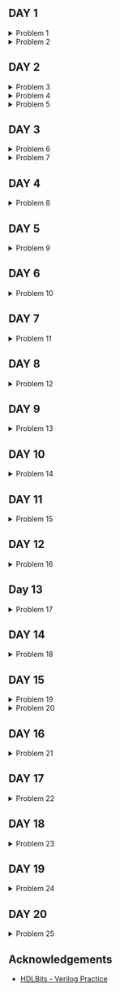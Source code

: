 ## DAY 1

<details>
<summary>Problem 1</summary>
<br>
Create a module with one input and one output that behaves like a wire.

<br>

Unlike physical wires, wires (and other signals) in Verilog are directional. This means information flows in only one direction, from (usually one) source to the sinks (The source is also often called a driver that drives a value onto a wire). In a Verilog "continuous assignment" (assign left_side = right_side;), the value of the signal on the right side is driven onto the wire on the left side. The assignment is "continuous" because the assignment continues all the time even if the right side's value changes. A continuous assignment is not a one-time event.

The ports on a module also have a direction (usually input or output). An input port is driven by something from outside the module, while an output port drives something outside. When viewed from inside the module, an input port is a driver or source, while an output port is a sink.

Your task is to create a wire by adding an assign statement to connect in to out. The parts outside the box are not your concern, but you should know that your circuit is tested by connecting signals from our test harness to the ports on your top_module.

In addition to continuous assignments, Verilog has three other assignment types that are used in procedural blocks, two of which are synthesizable. We won't be using them until we start using procedural blocks.
<br>
</details>

<details>
<summary>Problem 2</summary>
<br>
Create a module with 3 inputs and 4 outputs that behaves like wires that makes these connections:

a -> w<br>
b -> x<br>
b -> y<br>
c -> z<br>

The diagram below illustrates how each part of the circuit corresponds to each bit of Verilog code. From outside the module, there are three input ports and four output ports.

When you have multiple assign statements, the order in which they appear in the code does not matter. Unlike a programming language, assign statements ("continuous assignments") describe connections between things, not the action of copying a value from one thing to another.

One potential source of confusion that should perhaps be clarified now: The green arrows here represent connections between wires, but are not wires in themselves. The module itself already has 7 wires declared (named a, b, c, w, x, y, and z). This is because input and output declarations actually declare a wire unless otherwise specified. Writing input wire a is the same as input a. Thus, the assign statements are not creating wires, they are creating the connections between the 7 wires that already exist.
<br>
</details>

## DAY 2

<details>
<summary>Problem 3</summary>
<br>
Create a module that implements a NOT gate.

This circuit is similar to wire, but with a slight difference. When making the connection from the wire in to the wire out we're going to implement an inverter (or "NOT-gate") instead of a plain wire.

Use an assign statement. The assign statement will continuously drive the inverse of in onto wire out.
<br>
</details>

<details>
<summary>Problem 4</summary>
<br>
Create a module that implements an AND gate.

<br>

This circuit now has three wires (a, b, and out). Wires a and b already have values driven onto them by the input ports. But wire out currently is not driven by anything. Write an assign statement that drives out with the AND of signals a and b.

Note that this circuit is very similar to the NOT gate, just with one more input. If it sounds different, it's because I've started describing signals as being driven (has a known value determined by something attached to it) or not driven by something. Input wires are driven by something outside the module. assign statements will drive a logic level onto a wire. As you might expect, a wire cannot have more than one driver (what is its logic level if there is?), and a wire that has no drivers will have an undefined value (often treated as 0 when synthesizing hardware).
<br>
</details>

<details>
<summary>Problem 5</summary>
<br>
Create a module that implements a NOR gate. A NOR gate is an OR gate with its output inverted. A NOR function needs two operators when written in Verilog.

<br>

An assign statement drives a wire (or "net", as it's more formally called) with a value. This value can be as complex a function as you want, as long as it's a combinational (i.e., memory-less, with no hidden state) function. An assign statement is a continuous assignment because the output is "recomputed" whenever any of its inputs change, forever, much like a simple logic gate.
<br>
</details>

## DAY 3

<details>
<summary>Problem 6</summary>
<br>
Create a module that implements an XNOR gate.
<br>
</details>

<details>
<summary>Problem 7</summary>
<br>
Implement the following circuit. Create two intermediate wires (named anything you want) to connect the AND and OR gates together. Note that the wire that feeds the NOT gate is really wire out, so you do not necessarily need to declare a third wire here. Notice how wires are driven by exactly one source (output of a gate), but can feed multiple inputs.

<br>

If you're following the circuit structure in the diagram, you should end up with four assign statements, as there are four signals that need a value assigned.
<br>
</details>

## DAY 4

<details>
<summary>Problem 8</summary>
<br>
The 7458 is a chip with four AND gates and two OR gates. This problem is slightly more complex than 7420.

<br>

Create a module with the same functionality as the 7458 chip. It has 10 inputs and 2 outputs. You may choose to use an assign statement to drive each of the output wires, or you may choose to declare (four) wires for use as intermediate signals, where each internal wire is driven by the output of one of the AND gates. For extra practice, try it both ways.
<br>
</details>

## DAY 5

<details>
<summary>Problem 9</summary>
<br>
Vectors are used to group related signals using one name to make it more convenient to manipulate. For example, wire [7:0] w; declares an 8-bit vector named w that is functionally equivalent to having 8 separate wires.

<br>
Notice that the declaration of a vector places the dimensions before the name of the vector, which is unusual compared to C syntax. However, the part select has the dimensions after the vector name as you would expect.

<br>
wire [99:0] my_vector;      // Declare a 100-element vector
assign out = my_vector[10]; // Part-select one bit out of the vector

<br>
Build a circuit that has one 3-bit input, then outputs the same vector, and also splits it into three separate 1-bit outputs. Connect output o0 to the input vector's position 0, o1 to position 1, etc.

<br>
In a diagram, a tick mark with a number next to it indicates the width of the vector (or "bus"), rather than drawing a separate line for each bit in the vector.
<br>
</details>

## DAY 6

<details>
<summary>Problem 10</summary>
<br>
Build a combinational circuit that splits an input half-word (16 bits, [15:0] ) into lower [7:0] and upper [15:8] bytes.
<br>
</details>

## DAY 7

<details>
<summary>Problem 11</summary>
<br>
A 32-bit vector can be viewed as containing 4 bytes (bits [31:24], [23:16], etc.). Build a circuit that will reverse the byte ordering of the 4-byte word.

<br>
AaaaaaaaBbbbbbbbCcccccccDddddddd => DdddddddCcccccccBbbbbbbbAaaaaaaa

<br>
This operation is often used when the endianness of a piece of data needs to be swapped, for example between little-endian x86 systems and the big-endian formats used in many Internet protocols.
<br>
</details>

## DAY 8

<details>
<summary>Problem 12</summary>
<br>
Build a circuit that has two 3-bit inputs that computes the bitwise-OR of the two vectors, the logical-OR of the two vectors, and the inverse (NOT) of both vectors. Place the inverse of b in the upper half of out_not (i.e., bits [5:3]), and the inverse of a in the lower half.

<br>
Earlier, we mentioned that there are bitwise and logical versions of the various boolean operators (e.g., norgate). When using vectors, the distinction between the two operator types becomes important. A bitwise operation between two N-bit vectors replicates the operation for each bit of the vector and produces a N-bit output, while a logical operation treats the entire vector as a boolean value (true = non-zero, false = zero) and produces a 1-bit output.

<br>
Look at the simulation waveforms at how the bitwise-OR and logical-OR differ.

<br>
</details>

## DAY 9

<details>
<summary>Problem 13</summary>
<br>
Build a combinational circuit with four inputs, in[3:0].

<br>
There are 3 outputs:

<br>

- out_and: output of a 4-input AND gate.
- out_or: output of a 4-input OR gate.
- out_xor: output of a 4-input XOR gate.
<br>
</details>

## DAY 10

<details>
<summary>Problem 14</summary>
<br>
Given several input vectors, concatenate them together then split them up into several output vectors. There are six 5-bit input vectors: a, b, c, d, e, and f, for a total of 30 bits of input. There are four 8-bit output vectors: w, x, y, and z, for 32 bits of output. The output should be a concatenation of the input vectors followed by two 1 bits. 
<br>
</details>

## DAY 11

<details>
<summary>Problem 15</summary>
<br>
Given an 8-bit input vector [7:0], reverse its bit ordering.
<br>
</details>

## DAY 12

<details>
<summary>Problem 16</summary>
<br>
Build a combinational circuit that splits an input half-word (16 bits, [15:0] ) into lower [7:0] and upper [15:8] bytes.One common place to see a replication operator is when sign-extending a smaller number to a larger one, while preserving its signed value. This is done by replicating the sign bit (the most significant bit) of the smaller number to the left. For example, sign-extending 4'b0101 (5) to 8 bits results in 8'b00000101 (5), while sign-extending 4'b1101 (-3) to 8 bits results in 8'b11111101 (-3).

<br>

Build a circuit that sign-extends an 8-bit number to 32 bits. This requires a concatenation of 24 copies of the sign bit (i.e., replicate bit[7] 24 times) followed by the 8-bit number itself.
<br>
</details>

## Day 13

<details>
<summary>Problem 17</summary>
<br>
Given five 1-bit signals (a, b, c, d, and e), compute all 25 pairwise one-bit comparisons in the 25-bit output vector. The output should be 1 if the two bits being compared are equal.

<br>

out[24] = ~a ^ a;   // a == a, so out[24] is always 1.<br>
out[23] = ~a ^ b;<br>
out[22] = ~a ^ c;<br>
...<br>
out[ 1] = ~e ^ d;<br>
out[ 0] = ~e ^ e;

<br>

As the diagram shows, this can be done more easily using the replication and concatenation operators.

<br>

The top vector is a concatenation of 5 repeats of each input.
<br>
The bottom vector is 5 repeats of a concatenation of the 5 inputs
<br>
</details>

## DAY 14

<details>
<summary>Problem 18</summary>
<br>
Build a combinational circuit that splits an input half-word (16 bits, [15:0] ) into lower [7:0] and upper [15:8] bytes.By now, you're familiar with a module, which is a circuit that interacts with its outside through input and output ports. Larger, more complex circuits are built by composing bigger modules out of smaller modules and other pieces (such as assign statements and always blocks) connected together. This forms a hierarchy, as modules can contain instances of other modules.

<br>

The figure below shows a very simple circuit with a sub-module. In this exercise, create one instance of module mod_a, then connect the module's three pins (in1, in2, and out) to your top-level module's three ports (wires a, b, and out). The module mod_a is provided for you — you must instantiate it.

<br>

When connecting modules, only the ports on the module are important. You do not need to know the code inside the module.

<br>

The hierarchy of modules is created by instantiating one module inside another, as long as all of the modules used belong to the same project (so the compiler knows where to find the module). The code for one module is not written inside another module's body (Code for different modules are not nested).

<br>

You may connect signals to the module by port name or port position. For extra practice, try both methods.

<br>

Connecting Signals to Module Ports
<br>

There are two commonly-used methods to connect a wire to a port: by position or by name.
<br>

By position
The syntax to connect wires to ports by position should be familiar, as it uses a C-like syntax. When instantiating a module, ports are connected left to right according to the module's declaration. For example:
<br>

mod_a instance1 ( wa, wb, wc );
<br>

This instantiates a module of type mod_a and gives it an instance name of "instance1", then connects signal wa (outside the new module) to the first port (in1) of the new module, wb to the second port (in2), and wc to the third port (out). One drawback of this syntax is that if the module's port list changes, all instantiations of the module will also need to be found and changed to match the new module.
<br>

By name
Connecting signals to a module's ports by name allows wires to remain correctly connected even if the port list changes. This syntax is more verbose, however.
<br>

mod_a instance2 ( .out(wc), .in1(wa), .in2(wb) );
<br>

The above line instantiates a module of type mod_a named "instance2", then connects signal wa (outside the module) to the port named in1, wb to the port named in2, and wc to the port named out. Notice how the ordering of ports is irrelevant here because the connection will be made to the correct name, regardless of its position in the sub-module's port list. Also notice the period immediately preceding the port name in this syntax.
<br>
</details>

## DAY 15

<details>
<summary>Problem 19</summary>
<br>
This problem is similar to the previous one (module). You are given a module named mod_a that has 2 outputs and 4 inputs, in that order. You must connect the 6 ports by position to your top-level module's ports out1, out2, a, b, c, and d, in that order.

<br>

You are given the following module:
<br>

module mod_a ( output, output, input, input, input, input );
<br>
</details>

<details>
<summary>Problem 20</summary>
<br>
This problem is similar to module. You are given a module named mod_a that has 2 outputs and 4 inputs, in some order. You must connect the 6 ports by name to your top-level module's ports:

<br>
Port      |  in mod_a	|   Port in top_module<br>
output    | out1	    |   out1<br>
output    | out2	    |   out2<br>
input     | in1	        |   a<br>
input     | in2	        |   b<br>
input     | in3	        |   c<br>
input     | in4	        |   d<br>

<br>

You are given the following module:

module mod_a ( output out1, output out2, input in1, input in2, input in3, input in4);
<br>
</details>

## DAY 16

<details>
<summary>Problem 21</summary>
<br>
You are given a module my_dff with two inputs and one output (that implements a D flip-flop). Instantiate three of them, then chain them together to make a shift register of length 3. The clk port needs to be connected to all instances.

<br>

The module provided to you is: module my_dff ( input clk, input d, output q );

<br>

Note that to make the internal connections, you will need to declare some wires. Be careful about naming your wires and module instances: the names must be unique.
<br>
</details>

## DAY 17

<details>
<summary>Problem 22</summary>
<br>
This exercise is an extension of module_shift. Instead of module ports being only single pins, we now have modules with vectors as ports, to which you will attach wire vectors instead of plain wires. Like everywhere else in Verilog, the vector length of the port does not have to match the wire connecting to it, but this will cause zero-padding or trucation of the vector. This exercise does not use connections with mismatched vector lengths.

<br>

You are given a module my_dff8 with two inputs and one output (that implements a set of 8 D flip-flops). Instantiate three of them, then chain them together to make a 8-bit wide shift register of length 3. In addition, create a 4-to-1 multiplexer (not provided) that chooses what to output depending on sel[1:0]: The value at the input d, after the first, after the second, or after the third D flip-flop. (Essentially, sel selects how many cycles to delay the input, from zero to three clock cycles.)

<br>

The module provided to you is: module my_dff8 ( input clk, input [7:0] d, output [7:0] q );

<br>

The multiplexer is not provided. One possible way to write one is inside an always block with a case statement inside. (See also: mux9to1v)
<br>
</details>

## DAY 18

<details>
<summary>Problem 23</summary>
<br>
You are given a module add16 that performs a 16-bit addition. Instantiate two of them to create a 32-bit adder. One add16 module computes the lower 16 bits of the addition result, while the second add16 module computes the upper 16 bits of the result, after receiving the carry-out from the first adder. Your 32-bit adder does not need to handle carry-in (assume 0) or carry-out (ignored), but the internal modules need to in order to function correctly. (In other words, the add16 module performs 16-bit a + b + cin, while your module performs 32-bit a + b).

<br>

Connect the modules together as shown in the diagram below. The provided module add16 has the following declaration:
<br>

module add16 ( input[15:0] a, input[15:0] b, input cin, output[15:0] sum, output cout );
<br>
</details>

## DAY 19

<details>
<summary>Problem 24</summary>
<br>
In this exercise, you will create a circuit with two levels of hierarchy. Your top_module will instantiate two copies of add16 (provided), each of which will instantiate 16 copies of add1 (which you must write). Thus, you must write two modules: top_module and add1.

<br>

Like module_add, you are given a module add16 that performs a 16-bit addition. You must instantiate two of them to create a 32-bit adder. One add16 module computes the lower 16 bits of the addition result, while the second add16 module computes the upper 16 bits of the result. Your 32-bit adder does not need to handle carry-in (assume 0) or carry-out (ignored).

<br>

Connect the add16 modules together as shown in the diagram below. The provided module add16 has the following declaration:

<br>

module add16 ( input[15:0] a, input[15:0] b, input cin, output[15:0] sum, output cout );

<br>

Within each add16, 16 full adders (module add1, not provided) are instantiated to actually perform the addition. You must write the full adder module that has the following declaration:

<br>

module add1 ( input a, input b, input cin, output sum, output cout );

<br>

Recall that a full adder computes the sum and carry-out of a+b+cin.

<br>

In summary, there are three modules in this design:

<br>

top_module — Your top-level module that contains two of...<br>
add16, provided — A 16-bit adder module that is composed of 16 of...<br>
add1 — A 1-bit full adder module.

<br>

If your submission is missing a module add1, you will get an error message that says Error (12006): Node instance "user_fadd[0].a1" instantiates undefined entity "add1".
<br>
</details>

## DAY 20

<details>
<summary>Problem 25</summary>
<br>
Given an 8-bit input vector [7:0], reverse its bit ordering.One drawback of the ripple carry adder (See previous exercise) is that the delay for an adder to compute the carry out (from the carry-in, in the worst case) is fairly slow, and the second-stage adder cannot begin computing its carry-out until the first-stage adder has finished. This makes the adder slow. One improvement is a carry-select adder, shown below. The first-stage adder is the same as before, but we duplicate the second-stage adder, one assuming carry-in=0 and one assuming carry-in=1, then using a fast 2-to-1 multiplexer to select which result happened to be correct.

<br>

In this exercise, you are provided with the same module add16 as the previous exercise, which adds two 16-bit numbers with carry-in and produces a carry-out and 16-bit sum. You must instantiate three of these to build the carry-select adder, using your own 16-bit 2-to-1 multiplexer.

<br>

Connect the modules together as shown in the diagram below. The provided module add16 has the following declaration:

<br>

module add16 ( input[15:0] a, input[15:0] b, input cin, output[15:0] sum, output cout );
<br>
</details>

## Acknowledgements

 - [HDLBits - Verilog Practice](https://hdlbits.01xz.net/wiki/Main_Page)